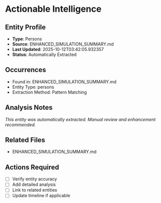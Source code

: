 # Actionable Intelligence

## Entity Profile
- **Type**: Persons
- **Source**: ENHANCED_SIMULATION_SUMMARY.md
- **Last Updated**: 2025-10-12T03:42:05.932357
- **Status**: Automatically Extracted

## Occurrences
- Found in: ENHANCED_SIMULATION_SUMMARY.md
- Entity Type: persons
- Extraction Method: Pattern Matching

## Analysis Notes
*This entity was automatically extracted. Manual review and enhancement recommended.*

## Related Files
- ENHANCED_SIMULATION_SUMMARY.md

## Actions Required
- [ ] Verify entity accuracy
- [ ] Add detailed analysis
- [ ] Link to related entities
- [ ] Update timeline if applicable
